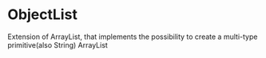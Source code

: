 # ObjectList
Extension of ArrayList, that implements the possibility to create a multi-type primitive(also String) ArrayList
